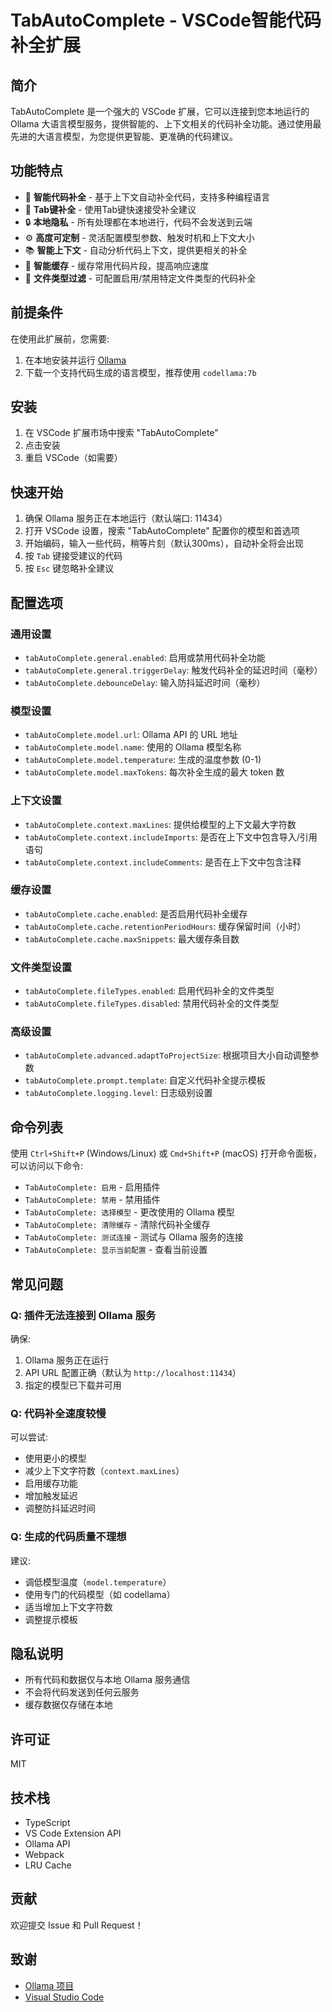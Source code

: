 # TabAutoComplete - VSCode智能代码补全扩展

## 简介

TabAutoComplete 是一个强大的 VSCode 扩展，它可以连接到您本地运行的 Ollama 大语言模型服务，提供智能的、上下文相关的代码补全功能。通过使用最先进的大语言模型，为您提供更智能、更准确的代码建议。

## 功能特点

- 🚀 **智能代码补全** - 基于上下文自动补全代码，支持多种编程语言
- 🔄 **Tab键补全** - 使用Tab键快速接受补全建议
- 🔒 **本地隐私** - 所有处理都在本地进行，代码不会发送到云端
- ⚙️ **高度可定制** - 灵活配置模型参数、触发时机和上下文大小
- 📚 **智能上下文** - 自动分析代码上下文，提供更相关的补全
- 💾 **智能缓存** - 缓存常用代码片段，提高响应速度
- 🎯 **文件类型过滤** - 可配置启用/禁用特定文件类型的代码补全

## 前提条件

在使用此扩展前，您需要:

1. 在本地安装并运行 [Ollama](https://github.com/ollama/ollama)
2. 下载一个支持代码生成的语言模型，推荐使用 `codellama:7b`

## 安装

1. 在 VSCode 扩展市场中搜索 "TabAutoComplete"
2. 点击安装
3. 重启 VSCode（如需要）

## 快速开始

1. 确保 Ollama 服务正在本地运行（默认端口: 11434）
2. 打开 VSCode 设置，搜索 "TabAutoComplete" 配置你的模型和首选项
3. 开始编码，输入一些代码，稍等片刻（默认300ms），自动补全将会出现
4. 按 `Tab` 键接受建议的代码
5. 按 `Esc` 键忽略补全建议

## 配置选项

### 通用设置

- `tabAutoComplete.general.enabled`: 启用或禁用代码补全功能
- `tabAutoComplete.general.triggerDelay`: 触发代码补全的延迟时间（毫秒）
- `tabAutoComplete.debounceDelay`: 输入防抖延迟时间（毫秒）

### 模型设置

- `tabAutoComplete.model.url`: Ollama API 的 URL 地址
- `tabAutoComplete.model.name`: 使用的 Ollama 模型名称
- `tabAutoComplete.model.temperature`: 生成的温度参数 (0-1)
- `tabAutoComplete.model.maxTokens`: 每次补全生成的最大 token 数

### 上下文设置

- `tabAutoComplete.context.maxLines`: 提供给模型的上下文最大字符数
- `tabAutoComplete.context.includeImports`: 是否在上下文中包含导入/引用语句
- `tabAutoComplete.context.includeComments`: 是否在上下文中包含注释

### 缓存设置

- `tabAutoComplete.cache.enabled`: 是否启用代码补全缓存
- `tabAutoComplete.cache.retentionPeriodHours`: 缓存保留时间（小时）
- `tabAutoComplete.cache.maxSnippets`: 最大缓存条目数

### 文件类型设置

- `tabAutoComplete.fileTypes.enabled`: 启用代码补全的文件类型
- `tabAutoComplete.fileTypes.disabled`: 禁用代码补全的文件类型

### 高级设置

- `tabAutoComplete.advanced.adaptToProjectSize`: 根据项目大小自动调整参数
- `tabAutoComplete.prompt.template`: 自定义代码补全提示模板
- `tabAutoComplete.logging.level`: 日志级别设置

## 命令列表

使用 `Ctrl+Shift+P` (Windows/Linux) 或 `Cmd+Shift+P` (macOS) 打开命令面板，可以访问以下命令:

- `TabAutoComplete: 启用` - 启用插件
- `TabAutoComplete: 禁用` - 禁用插件
- `TabAutoComplete: 选择模型` - 更改使用的 Ollama 模型
- `TabAutoComplete: 清除缓存` - 清除代码补全缓存
- `TabAutoComplete: 测试连接` - 测试与 Ollama 服务的连接
- `TabAutoComplete: 显示当前配置` - 查看当前设置

## 常见问题

### Q: 插件无法连接到 Ollama 服务

确保:
1. Ollama 服务正在运行
2. API URL 配置正确（默认为 `http://localhost:11434`）
3. 指定的模型已下载并可用

### Q: 代码补全速度较慢

可以尝试:
- 使用更小的模型
- 减少上下文字符数（`context.maxLines`）
- 启用缓存功能
- 增加触发延迟
- 调整防抖延迟时间

### Q: 生成的代码质量不理想

建议:
- 调低模型温度（`model.temperature`）
- 使用专门的代码模型（如 codellama）
- 适当增加上下文字符数
- 调整提示模板

## 隐私说明

- 所有代码和数据仅与本地 Ollama 服务通信
- 不会将代码发送到任何云服务
- 缓存数据仅存储在本地

## 许可证

MIT

## 技术栈

- TypeScript
- VS Code Extension API
- Ollama API
- Webpack
- LRU Cache

## 贡献

欢迎提交 Issue 和 Pull Request！

## 致谢

- [Ollama 项目](https://github.com/ollama/ollama)
- [Visual Studio Code](https://github.com/microsoft/vscode) 